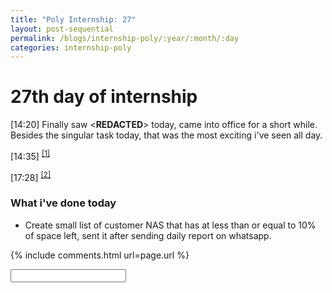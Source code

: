 ```yaml
---
title: "Poly Internship: 27"
layout: post-sequential
permalink: /blogs/internship-poly/:year/:month/:day
categories: internship-poly
---
```

# 27th day of internship

<span class="timestamp">[14:20]</span> Finally saw <span class="disable-selection" ondblclick="this.innerHTML='Jae Liew'">&lt;<b>REDACTED</b>&gt;</span> today, came into office for a short while. Besides the singular task today, that was the most exciting i've seen all day. 

<span class="timestamp">[14:35]</span> <sup><a href="#1">[1]</a></sup>

<span class="timestamp">[17:28]</span> <sup><a href="#2">[2]</a></sup> 

### What i've done today
* Create small list of customer NAS that has at less than or equal to 10% of space left, sent it after sending daily report on whatsapp.


{% include comments.html url=page.url %}

<input id="password-input" type="password" class="text-secret" onkeyup="unlock()">

<span class="disable-selection" id="truth" style="display:none;"><sup id="1">[1]</sup> i know for a fact that this stress, this murderous and deathly despair. doesn't come from work. i could think of a few reasons, perhaps one of it is the racing truck of life that holds the concept of what growing up into an adult is like. <br><br>even though i only hold a very minor role in this upcoming easter production, i still feel some invisible intense pressure. this makes no sense. i was villains, _pharisees_ with lines of dialogue, and there was so much more blocking and training! all i was this friday and sunday was just a <span class="disable-selection" ondblclick="this.innerHTML='police officer'">&lt;<b>REDACTED</b>&gt;</span> with just 2 lines and a finale song at the end. it was the a role that i very much enjoy. So why-<br><br><br><sup id="2">[2]</sup> so i knocked out, and woke up just in time for our supervisor to mention to us that some spare birthday cake was coming out way, so that's pretty neat. I'm beginning to think my internal self-torment was starting to take a toll on my energy, hence the repetitive naps that occured multiple times recently. jesus f. christ, what is happening to me.<br><br>i think.<br>no.<br>i know that what is happening right now is spiritual warfare. hell wants more victims, and this upcoming easter bottlenecks their efforts for eternal damnation. <br><br>God, if you hear this, guide me to know what to do. the directors have shared of how many people leave church after participating in a production, and i do not want to be next statistic. I do not want to let my own mind or the world dictate my actions or life.<br><br>i can say many times that i will do this or that, but i just want to truly live that life. i just want to live that life that God wants me to have. <br><br>i admit, i have been chasing the wrong things when my life starts to suck. i understand how that eventually kill someone, a slow fade. i saw first-hand how someone can just almost disappear one day. It's not just one day, it's a process that happens over a long while. this links to a lack that one has in their relationship with God, and I know exactly what that is. i've been looking at the wrong things for this lack.<br><br>now i just not only understand and say it,<br>but,<br>yes,<br>oh i can see it now<br><br>i stumbled and fell, breaking into multiple pieces, all in a mess. but the one thing that i couldn't figure out was that **intimacy and grace of God**. how could i forget<br><br>i considered going missing because i thought i didn't deserve to be with the body of Christ, i felt lost. i was blind. but<br><br>they still cared, like how God still cares for me even right now. even if i messed up, even if i lash back, even if i hurt people. <br><br>i'd never knew that, this easter's message is also for me, God's Unfolding Love. <br><br><br>I know for a fact that battles like this won't end, and i'm pretty sure i am like this everytime i get into this kind of position, i just kept silent about it, bottled it up, and hide it, as i would do about most emotions i had as a child with ASD. not anymore. <br><br><br>If you're reading this, brothers and sisters, i may or may not be super ok as of this typing, but please, talk to me. remind me how God and community still values me as part of the body of Christ. sorry if you noticed i had ghosted for a bit from any of you, i just needed time. <br><br>To me right now, all this isn't a solid answer, but if you can be patient with me, i may be able to explain what's in my mind to the best of my abilities. <br><br>good lord, i feel better now</span>
